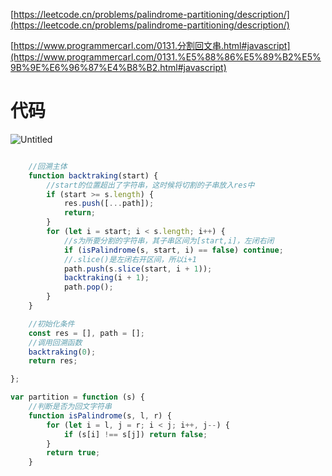 [https://leetcode.cn/problems/palindrome-partitioning/description/](https://leetcode.cn/problems/palindrome-partitioning/description/)

[https://www.programmercarl.com/0131.分割回文串.html#javascript](https://www.programmercarl.com/0131.%E5%88%86%E5%89%B2%E5%9B%9E%E6%96%87%E4%B8%B2.html#javascript)

# 代码

![Untitled](https://s3-us-west-2.amazonaws.com/secure.notion-static.com/a1e55704-5a16-4633-b679-61ebb13bddba/Untitled.png)

```jsx

    //回溯主体
    function backtraking(start) {
        //start的位置超出了字符串，这时候将切割的子串放入res中
        if (start >= s.length) {
            res.push([...path]);
            return;
        }
        for (let i = start; i < s.length; i++) {
            //s为所要分割的字符串，其子串区间为[start,i]，左闭右闭
            if (isPalindrome(s, start, i) == false) continue;
            //.slice()是左闭右开区间，所以i+1
            path.push(s.slice(start, i + 1));
            backtraking(i + 1);
            path.pop();
        }
    }

    //初始化条件
    const res = [], path = [];
    //调用回溯函数
    backtraking(0);
    return res;

};

```

```jsx
var partition = function (s) {
    //判断是否为回文字符串
    function isPalindrome(s, l, r) {
        for (let i = l, j = r; i < j; i++, j--) {
            if (s[i] !== s[j]) return false;
        }
        return true;
    }

```